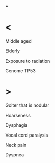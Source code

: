 # .

# <

Middle aged

Elderly

Exposure to radiation

Genome TP53

# >

Goiter that is nodular

Hoarseness

Dysphagia

Vocal cord paralysis

Neck pain

Dyspnea

